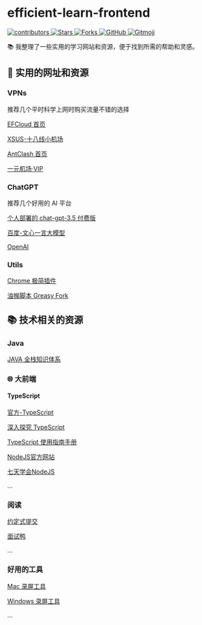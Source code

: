 # efficient-learn-frontend

<p align="left">  
  <a href="https://github.com/louhaojie99/efficient-learn-frontend">  
    <img alt="contributors" src="https://img.shields.io/github/contributors/louhaojie99/efficient-learn-frontend" />  
  </a>  
  <a href="https://github.com/louhaojie99/efficient-learn-frontend">  
    <img alt="Stars" src="https://img.shields.io/github/stars/louhaojie99/efficient-learn-frontend" />  
  </a>  
  <a href="https://github.com/louhaojie99/efficient-learn-frontend">  
    <img alt="Forks" src="https://img.shields.io/github/forks/louhaojie99/efficient-learn-frontend" />  
  </a>  
  <a href="https://github.com/louhaojie99/efficient-learn-frontend/blob/master/LICENSE">  
    <img alt="GitHub" src="https://img.shields.io/github/license/louhaojie99/efficient-learn-frontend" />  
  </a>  
  <a href="https://gitmoji.dev">  
    <img alt="Gitmoji" src="https://img.shields.io/badge/gitmoji-%20😜%20😍-FFDD67.svg?style=flat-square" />  
  </a>  
</p>

📚 我整理了一些实用的学习网站和资源，便于找到所需的帮助和灵感。

## 🔗 实用的网址和资源

### VPNs

推荐几个平时科学上网时购买流量不错的选择

[EFCloud 首页](https://user.efcloud.cc/)

[XSUS-十八线小机场](https://xs-us.xyz/)

[AntClash 首页](https://www.antclash.xyz/)

[一元机场·VIP](https://vgvg.vg#/register?code=lOaK8ewf)

### ChatGPT

推荐几个好用的 AI 平台

[个人部署的 chat-gpt-3.5 付费版](www.louhaojie99.top)

[百度-文心一言大模型](https://yiyan.baidu.com/)

[OpenAI](https://www.openai.com/)

### Utils

[Chrome 极简插件](https://chrome.zzzmh.cn/)

[油猴脚本 Greasy Fork](https://greasyfork.org/zh-CN/)

## 📚 技术相关的资源

### Java

[JAVA 全栈知识体系](https://pdai.tech/)

### 🌐 大前端

#### TypeScript

[官方-TypeScript](https://www.typescriptlang.org/)

[深入探究 TypeScript](https://basarat.gitbook.io/typescript/type-system)

[TypeScript 使用指南手册](https://www.patrickzhong.com/TypeScript/PREFACE.html)

[NodeJS官方网站](https://nodejs.org/en/learn/getting-started/introduction-to-nodejs)

[七天学会NodeJS](https://nqdeng.github.io/7-days-nodejs/#1)

...

### 阅读

[约定式提交](https://www.conventionalcommits.org/zh-hans/v1.0.0)

[面试鸭](https://www.mianshiya.com/)

...

### 好用的工具

[Mac 录屏工具](https://getkap.co/)

[Windows 录屏工具](https://www.screentogif.com/)


...
